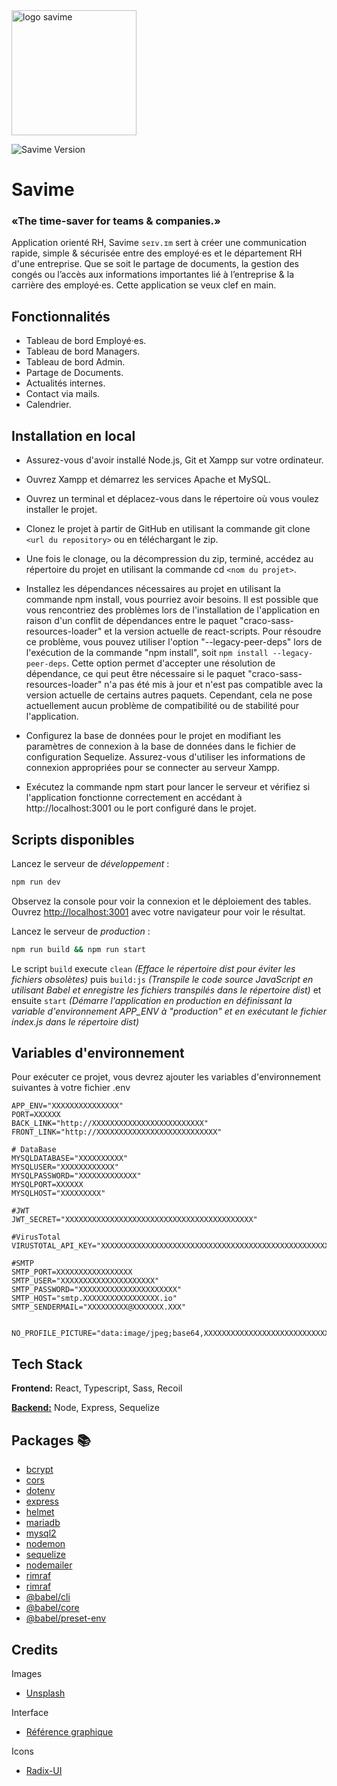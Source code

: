<img src="https://i.goopics.net/03v8if.png" alt="logo savime" style="width:200px;"/>
      
![Savime Version](https://img.shields.io/badge/version-v0.0.1-white)

# Savime
### «The time-saver for teams & companies.»
Application orienté RH, Savime `seɪv.ɪm` sert à créer une communication rapide, simple & sécurisée entre des employé·es et le département RH d'une entreprise.
Que se soit le partage de documents, la gestion des congés ou l’accès aux informations importantes lié à l’entreprise & la carrière des employé·es.
Cette application se veux clef en main.

## Fonctionnalités

- Tableau de bord Employé·es.
- Tableau de bord Managers.
- Tableau de bord Admin.
- Partage de Documents.
- Actualités internes.
- Contact via mails.
- Calendrier.

## Installation en local

- Assurez-vous d'avoir installé Node.js, Git et Xampp sur votre ordinateur.

- Ouvrez Xampp et démarrez les services Apache et MySQL.

- Ouvrez un terminal et déplacez-vous dans le répertoire où vous voulez installer le projet.

- Clonez le projet à partir de GitHub en utilisant la commande git clone `<url du repository>` ou en téléchargant le zip.

- Une fois le clonage, ou la décompression du zip, terminé, accédez au répertoire du projet en utilisant la commande cd `<nom du projet>`.

- Installez les dépendances nécessaires au projet en utilisant la commande npm install, vous pourriez avoir besoins.
Il est possible que vous rencontriez des problèmes lors de l'installation de l'application en raison d'un conflit de dépendances entre le paquet "craco-sass-resources-loader" et la version actuelle de react-scripts. Pour résoudre ce problème, vous pouvez utiliser l'option "--legacy-peer-deps" lors de l'exécution de la commande "npm install", soit `npm install --legacy-peer-deps`. Cette option permet d'accepter une résolution de dépendance, ce qui peut être nécessaire si le paquet "craco-sass-resources-loader" n'a pas été mis à jour et n'est pas compatible avec la version actuelle de certains autres paquets. Cependant, cela ne pose actuellement aucun problème de compatibilité ou de stabilité pour l'application.

- Configurez la base de données pour le projet en modifiant les paramètres de connexion à la base de données dans le fichier de configuration Sequelize. Assurez-vous d'utiliser les informations de connexion appropriées pour se connecter au serveur Xampp.

- Exécutez la commande npm start pour lancer le serveur et vérifiez si l'application fonctionne correctement en accédant à http://localhost:3001 ou le port configuré dans le projet.

## Scripts disponibles

Lancez le serveur de *développement* :

```bash
npm run dev
```

Observez la console pour voir la connexion et le déploiement des tables.
Ouvrez [http://localhost:3001](http://localhost:3001) avec votre navigateur pour voir le résultat.

Lancez le serveur de *production* :

```bash
npm run build && npm run start
```

Le script `build` execute `clean` *(Efface le répertoire dist pour éviter les fichiers obsolètes)* puis `build:js` *(Transpile le code source JavaScript en utilisant Babel et enregistre les fichiers transpilés dans le répertoire dist)* et ensuite `start` *(Démarre l'application en production en définissant la variable d'environnement APP_ENV à "production" et en exécutant le fichier index.js dans le répertoire dist)*

## Variables d'environnement

Pour exécuter ce projet, vous devrez ajouter les variables d'environnement suivantes à votre fichier .env

```
APP_ENV="XXXXXXXXXXXXXXX"
PORT=XXXXXX
BACK_LINK="http://XXXXXXXXXXXXXXXXXXXXXXXXX"
FRONT_LINK="http://XXXXXXXXXXXXXXXXXXXXXXXXXXX"

# DataBase
MYSQLDATABASE="XXXXXXXXXX"
MYSQLUSER="XXXXXXXXXXXX"
MYSQLPASSWORD="XXXXXXXXXXXXX"
MYSQLPORT=XXXXXX
MYSQLHOST="XXXXXXXXX"

#JWT
JWT_SECRET="XXXXXXXXXXXXXXXXXXXXXXXXXXXXXXXXXXXXXXXXXX"

#VirusTotal
VIRUSTOTAL_API_KEY="XXXXXXXXXXXXXXXXXXXXXXXXXXXXXXXXXXXXXXXXXXXXXXXXXXXXXXXXXXXXXXXXXXXXX"

#SMTP
SMTP_PORT=XXXXXXXXXXXXXXXXX
SMTP_USER="XXXXXXXXXXXXXXXXXXXXX"
SMTP_PASSWORD="XXXXXXXXXXXXXXXXXXXXXX"
SMTP_HOST="smtp.XXXXXXXXXXXXXXXXX.io"
SMTP_SENDERMAIL="XXXXXXXXX@XXXXXXX.XXX"


NO_PROFILE_PICTURE="data:image/jpeg;base64,XXXXXXXXXXXXXXXXXXXXXXXXXXXX"

```

## Tech Stack

**Frontend:** React, Typescript, Sass, Recoil

<u>**Backend:**</u> Node, Express, Sequelize

## Packages 📚

- [bcrypt](https://www.npmjs.com/package/bcrypt)
- [cors](https://www.npmjs.com/package/cors)
- [dotenv](https://www.npmjs.com/package/dotenv)
- [express](https://www.npmjs.com/package/express)
- [helmet](https://www.npmjs.com/package/helmet)
- [mariadb](https://www.npmjs.com/package/mariadb)
- [mysql2](https://www.npmjs.com/package/mysql2)
- [nodemon](https://www.npmjs.com/package/nodemon)
- [sequelize](https://www.npmjs.com/package/sequelize)
- [nodemailer](https://www.npmjs.com/package/nodemailer)
- [rimraf](https://www.npmjs.com/package/rimraf)
- [rimraf](https://www.npmjs.com/package/rimraf)
- [@babel/cli](https://www.npmjs.com/package/@babel/cli)
- [@babel/core](https://www.npmjs.com/package/@babel/core)
- [@babel/preset-env](https://www.npmjs.com/package/@babel/preset-env)

## Credits

Images
- [Unsplash](https://unsplash.com/)

Interface
- [Référence graphique](https://www.behance.net/gallery/102784977/Web-Application-Interface-PR-Club)

Icons
- [Radix-UI](https://icons.radix-ui.com/)